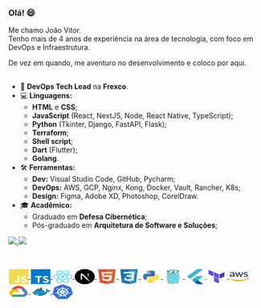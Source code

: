 <h3> Olá! 😄 </h3>
Me chamo João Vitor.<br>
Tenho mais de 4 anos de experiência na área de tecnologia, com foco em DevOps e Infraestrutura. 

De vez em quando, me aventuro no desenvolvimento e coloco por aqui.

##

- 💼 **DevOps Tech Lead** na **Frexco**.
- 💻 **Linguagens:** 
	- **HTML** e **CSS**;
	- **JavaScript** (React, NextJS, Node, React Native, TypeScript);
	- **Python** (Tkinter, Django, FastAPI, Flask);
	- **Terraform**;
	- **Shell script**;
 	- **Dart** (Flutter);
  	- **Golang**.
- 🛠️ **Ferramentas:** 
	- **Dev:** Visual Studio Code, GitHub, Pycharm;
	- **DevOps:** AWS, GCP, Nginx, Kong, Docker, Vault, Rancher, K8s;
	- **Design:** Figma, Adobe XD, Photoshop, CorelDraw.
- 🎓 **Acadêmico:** 
	- Graduado em **Defesa Cibernética**;
 	- Pós-graduado em **Arquitetura de Software e Soluções**;
<div>
  <a href="https://github.com/jwmffreitas">
  <img height="180em" src="https://github-readme-stats-git-masterrstaa-rickstaa.vercel.app/api?username=jwmffreitas&show_icons=true&theme=dark&include_all_commits=true&count_private=true"/>
  <img height="180em" src="https://github-readme-stats-git-masterrstaa-rickstaa.vercel.app/api/top-langs/?username=jwmffreitas&layout=compact&langs_count=7&theme=dark"/>
</div>
	
##
	
<div style="display: inline_block"><br>
  <img align="center" alt="Jwmffreitas-Js" height="30" width="40" src="https://raw.githubusercontent.com/devicons/devicon/master/icons/javascript/javascript-plain.svg">
  <img align="center" alt="Jwmffreitas-Ts" height="30" width="40" src="https://raw.githubusercontent.com/devicons/devicon/master/icons/typescript/typescript-plain.svg">
  <img align="center" alt="Jwmffreitas-React" height="30" width="40" src="https://raw.githubusercontent.com/devicons/devicon/master/icons/react/react-original.svg">
  <img align="center" alt="Jwmffreitas-Next" height="30" width="40" src="https://raw.githubusercontent.com/devicons/devicon/master/icons/nextjs/nextjs-original.svg">
  <img align="center" alt="Jwmffreitas-HTML" height="30" width="40" src="https://raw.githubusercontent.com/devicons/devicon/master/icons/html5/html5-original.svg">
  <img align="center" alt="Jwmffreitas-CSS" height="30" width="40" src="https://raw.githubusercontent.com/devicons/devicon/master/icons/css3/css3-original.svg">
  <img align="center" alt="Jwmffreitas-Python" height="30" width="40" src="https://raw.githubusercontent.com/devicons/devicon/master/icons/python/python-original.svg">
  <img align="center" alt="Jwmffreitas-Go" height="30" width="40" src="https://github.com/devicons/devicon/blob/master/icons/go/go-original.svg">
  <img align="center" alt="Jwmffreitas-Flutter" height="30" width="40" src="https://github.com/devicons/devicon/blob/master/icons/flutter/flutter-original.svg">
  <img align="center" alt="Jwmffreitas-Terraform" height="30" width="40" src="https://github.com/devicons/devicon/blob/master/icons/terraform/terraform-original.svg">
  <img align="center" alt="Jwmffreitas-AWS" height="30" width="40" src="https://github.com/devicons/devicon/blob/master/icons/amazonwebservices/amazonwebservices-original-wordmark.svg">
  <img align="center" alt="Jwmffreitas-GCP" height="30" width="40" src="https://github.com/devicons/devicon/blob/master/icons/googlecloud/googlecloud-original.svg">
  <img align="center" alt="Jwmffreitas-Docker" height="30" width="40" src="https://github.com/devicons/devicon/blob/master/icons/docker/docker-original.svg">
  <img align="center" alt="Jwmffreitas-K8s" height="30" width="40" src="https://github.com/devicons/devicon/blob/master/icons/kubernetes/kubernetes-original.svg">
</div>

